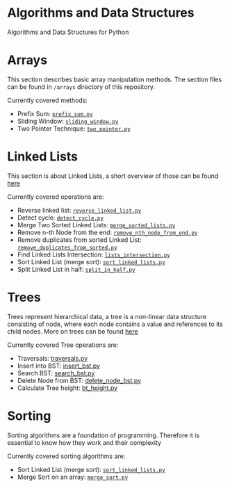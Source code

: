 # Algorithms and Data Structures
Algorithms and Data Structures for Python

# Arrays

This section describes basic array manipulation methods.
The section files can be found in `/arrays` directory of this repository.

Currently covered methods:
* Prefix Sum: [`prefix_sum.py`](/algorithms/arrays/prefix_sum.py)
* Sliding Window: [`sliding_window.py`](/algorithms/arrays/sliding_window.py)
* Two Pointer Technique: [`two_pointer.py`](/algorithms/arrays/two_pointer.py)

# Linked Lists

This section is about Linked Lists, a short overview of those can be found [here](/algorithms/linked_lists/README.md)

Currently covered operations are:
* Reverse linked list: [`reverse_linked_list.py`](/algorithms/linked_lists/reverse_linked_list.py)
* Detect cycle: [`detect_cycle.py`](/algorithms/linked_lists/detect_cycle.py)
* Merge Two Sorted Linked Lists: [`merge_sorted_lists.py`](/algorithms/linked_lists/merge_sorted_lists.py)
* Remove n-th Node from the end: [`remove_nth_node_from_end.py`](/algorithms/linked_lists/remove_nth_node_from_end.py)
* Remove duplicates from sorted Linked List: [`remove_duplicates_from_sorted.py`](/algorithms/linked_lists/remove_duplicates_from_sorted.py)
* Find Linked Lists Intersection: [`lists_intersection.py`](/algorithms/linked_lists/lists_intersection.py)
* Sort Linked List (merge sort): [`sort_linked_lists.py`](/algorithms/linked_lists/sort_linked_lists.py)
* Split Linked List in half: [`split_in_half.py`](/algorithms/linked_lists/split_in_half.py)

# Trees

Trees represent hierarchical data, a tree is a non-linear data structure consisting of node, where each node contains a value and references to its child nodes. More on trees can be found [here](/algorithms/trees/README.md)

Currently covered Tree operations are:
* Traversals: [traversals.py](/algorithms/trees/bt_traversals.py)
* Insert into BST: [insert_bst.py](/algorithms/trees/bst_insert.py)
* Search BST: [search_bst.py](/algorithms/search/search_bst.py)
* Delete Node from BST: [delete_node_bst.py](/algorithms/trees/bst_delete_node.py)
* Calculate Tree height: [bt_height.py](/algorithms/trees/bt_height.py)

# Sorting

Sorting algorithms are a foundation of programming. Therefore it is essential to know how they work and their complexity

Currently covered sorting algorithms are:
* Sort Linked List (merge sort): [`sort_linked_lists.py`](/algorithms/linked_lists/sort_linked_lists.py)
* Merge Sort on an array: [`merge_sort.py`](/algorithms/sorting/merge_sort.py)